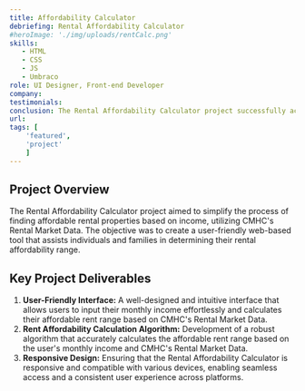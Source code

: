 ```yaml
---
title: Affordability Calculator
debriefing: Rental Affordability Calculator
#heroImage: './img/uploads/rentCalc.png'
skills:
   - HTML
   - CSS
   - JS
   - Umbraco
role: UI Designer, Front-end Developer
company: 
testimonials:
conclusion: The Rental Affordability Calculator project successfully achieved its objectives by providing a user-friendly tool that simplifies the process of determining rental affordability. The intuitive interface, accurate rent affordability calculation algorithm, and responsive design contribute to facilitating informed decision-making about housing options.
url:
tags: [
	'featured',
	'project'
	]
---
```


## Project Overview
The Rental Affordability Calculator project aimed to simplify the process of finding affordable rental properties based on income, utilizing CMHC's Rental Market Data. The objective was to create a user-friendly web-based tool that assists individuals and families in determining their rental affordability range.

## Key Project Deliverables
1. **User-Friendly Interface:** A well-designed and intuitive interface that allows users to input their monthly income effortlessly and calculates their affordable rent range based on CMHC's Rental Market Data.
2. **Rent Affordability Calculation Algorithm:** Development of a robust algorithm that accurately calculates the affordable rent range based on the user's monthly income and CMHC's Rental Market Data.
3. **Responsive Design:** Ensuring that the Rental Affordability Calculator is responsive and compatible with various devices, enabling seamless access and a consistent user experience across platforms.



